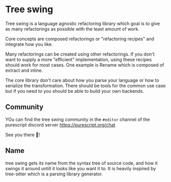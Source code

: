 # Tree swing

Tree swing is a language agnostic refactoring library which goal is to give as many refactorings as possible with the least amount of work.

Core concepts are composed refactorings or "refactoring recipes" and integrate how you like.

Many refactorings can be created using other refactorings. If you don't want to supply a more "efficient" implementation, using these recipes should work for most cases. One example is Rename which is composed of extract and inline.

The core library don't care about how you parse your language or how to serialize the transformation. There should be tools for the common use case but if you need to you should be able to build your own backends.

## Community
YOu can find the tree swing community in the `#editor` channel of the purescript discord server https://purescript.org/chat 

See you there 👋!

## Name

tree swing gets its name from the syntax tree of source code, and how it swings it around untill it looks like you want it to. It is heavily inspired by tree-sitter which is a parsing library generator.
